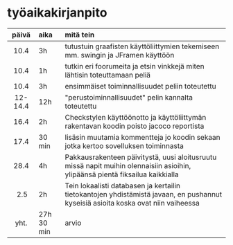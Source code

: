 # työaikakirjanpito

| päivä | aika | mitä tein  |
| :----:|:-----| :-----|
| 10.4  | 3h | tutustuin graafisten käyttöliittymien tekemiseen mm. swingin ja JFramen käyttöön |
| 10.4 |  1h | tutkin eri foorumeita ja etsin vinkkejä miten lähtisin toteuttamaan peliä|
| 10.4 |  3h   | ensimmäiset toiminnallisuudet peliin toteutettu |
| 12-14.4 | 12h | "perustoiminnallisuudet" pelin kannalta toteutettu |
| 16.4 |  2h   | Checkstylen käyttöönotto ja käyttöliittymän rakentavan koodin poisto jacoco reportista |
| 17.4 |   30 min  | lisäsin muutamia kommentteja jo koodin sekaan jotka kertoo sovelluksen toiminnasta |
| 28.4 | 4h | Pakkausrakenteen päivitystä, uusi aloitusruutu missä napit muihin olennaisiin asioihin, ylipäänsä pientä fiksailua kaikkialla |
| 2.5 | 2h | Tein lokaalisti databasen ja kertailin tietokantojen yhdistämistä javaan, en pushannut kyseisiä asioita koska ovat niin vaiheessa |
|yht.|27h 30 min| arvio |

